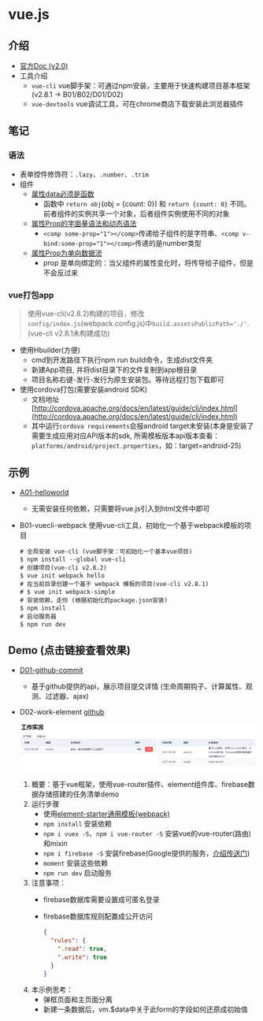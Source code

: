 # vue.js

## 介绍

- [官方Doc (v2.0)](http://cn.vuejs.org/v2/guide/)
- 工具介绍
    - `vue-cli` vue脚手架：可通过npm安装，主要用于快速构建项目基本框架(v2.8.1 -> B01/B02/D01/D02)
    - `vue-devtools` vue调试工具，可在chrome商店下载安装此浏览器插件

## 笔记

### 语法

- 表单控件修饰符：`.lazy`、`.number`、`.trim`
- 组件
    - [属性data必须是函数](http://cn.vuejs.org/v2/guide/components.html#data-必须是函数)
        - 函数中 `return obj`(obj = {count: 0}) 和 `return {count: 0}` 不同。前者组件的实例共享一个对象，后者组件实例使用不同的对象
    - [属性Prop的字面量语法和动态语法](http://cn.vuejs.org/v2/guide/components.html#字面量语法-vs-动态语法)
        - `<comp some-prop="1"></comp>`传递给子组件的是字符串、`<comp v-bind:some-prop="1"></comp>`传递的是number类型
    - [属性Prop为单向数据流](http://cn.vuejs.org/v2/guide/components.html#单向数据流)
        - prop 是单向绑定的：当父组件的属性变化时，将传导给子组件，但是不会反过来
		
### vue打包app

> 使用vue-cli(v2.8.2)构建的项目，修改`config/index.js`(webpack.config.js)中`build.assetsPublicPath='./'`.(vue-cli v2.8.1未构建成功)

- 使用Hbuilder(方便)
	- cmd到开发路径下执行npm run build命令，生成dist文件夹
	- 新建App项目, 并将dist目录下的文件复制到app根目录
	- 项目名称右键-发行-发行为原生安装包。等待远程打包下载即可
- 使用cordova打包(需要安装android SDK)
	- 文档地址[http://cordova.apache.org/docs/en/latest/guide/cli/index.html](http://cordova.apache.org/docs/en/latest/guide/cli/index.html)
	- 其中运行`cordova requirements`会报android target未安装(本身是安装了需要生成应用对应API版本的sdk, 所需模板版本api版本查看：`platforms/android/project.properties`，如：target=android-25)
	
## 示例

- [A01-helloworld](https://oldinaction.github.io/smweb/vuejs/A01-helloworld/demo1.html)
    - 无需安装任何依赖，只需要将vue.js引入到html文件中即可
- B01-vuecli-webpack 使用vue-cli工具，初始化一个基于webpack模板的项目

    ```shell
    # 全局安装 vue-cli (vue脚手架：可初始化一个基本vue项目)
    $ npm install --global vue-cli
	# 创建项目(vue-cli v2.8.2)
    $ vue init webpack hello
    # 在当前目录创建一个基于 webpack 模板的项目(vue-cli v2.8.1)
    # $ vue init webpack-simple
    # 安装依赖，走你 (根据初始化的package.json安装)
    $ npm install
    # 启动服务器
    $ npm run dev
    ```

## Demo (点击链接查看效果)

- [D01-github-commit](https://oldinaction.github.io/smweb/vuejs/D01-github-commit/)
    - 基于github提供的api，展示项目提交详情 (生命周期钩子、计算属性、观测、过滤器、ajax)
- D02-work-element [github](https://github.com/oldinaction/smweb/tree/master/vuejs/D02-work-element)

    ![工作清单预览](D02-work-element/work-element.png)

    1. 概要：基于vue框架，使用vue-router插件、element组件库、firebase数据存储搭建的任务清单demo
    2. 运行步骤
        - 使用[element-starter通用模板(webpack)](https://github.com/ElementUI/element-starter)
        - `npm install` 安装依赖
        - `npm i vuex -S`、`npm i vue-router -S` 安装vue的vue-router(路由)和mixin
        - `npm i firebase -S` 安装firebase(Google提供的服务，[介绍传送门](http://blog.aezo.cn/service/2017/03/19/firebase/))
        - `moment` 安装这些依赖
        - `npm run dev` 启动服务
    3. 注意事项：
        - firebase数据库需要设置成可匿名登录
        - firebase数据库规则配置成公开访问

            ```json
            {
              "rules": {
                ".read": true,
                ".write": true
              }
            }
            ```
    4. 本示例思考：
        - 弹框页面和主页面分离
        - 新建一条数据后，vm.$data中关于此form的字段如何还原成初始值
